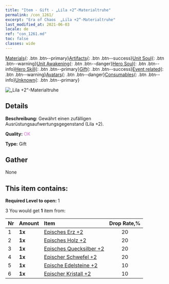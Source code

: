 ```yaml
---
title: "Item - Gift - „Lila +2“-Materialtruhe"
permalink: /con_1261/
excerpt: "Era of Chaos  „Lila +2“-Materialtruhe"
last_modified_at: 2021-06-03
locale: de
ref: "con_1261.md"
toc: false
classes: wide
---
```

 [Materials](/ItemsDE/){: .btn .btn--primary}[Artifacts](/ItemsDE/Artifacts/){: .btn .btn--success}[Unit Soul](/ItemsDE/UnitSoul/){: .btn .btn--warning}[Unit Awakening](/ItemsDE/UnitAwakening/){: .btn .btn--danger}[Hero Soul](/ItemsDE/HeroSoul/){: .btn .btn--info}[Hero Skill](/ItemsDE/HeroSkill/){: .btn .btn--primary}[Gift](/ItemsDE/Gift/){: .btn .btn--success}[Event related](/ItemsDE/Events/){: .btn .btn--warning}[Avatars](/ItemsDE/Avatars/){: .btn .btn--danger}[Consumables](/ItemsDE/Consumables/){: .btn .btn--info}[Unknown](/ItemsDE/Unknown/){: .btn .btn--primary}

 ![„Lila +2“-Materialtruhe](/images/t/i_304002.png)

## Details
 **Beschreibung:** Gewährt einen zufälligen Ausrüstungsaufwertungsgegenstand (Lila +2).

 **Quality:** <span style="color: #DA70D6">OK</span>

 **Type:** Gift

## Gather

  None

## This item contains:

 **Required Level to open:** 1

 3 You would get **1** item  from:

  | Nr | Amount |     Item    | Drop Rate,% |
  |:---|:-------|:------------|:---------:|
  | 1 |  **1x** | [Episches Erz +2](/ItemsDE/mat_47/) | 20 | 
  | 2 |  **1x** | [Episches Holz +2](/ItemsDE/mat_48/) | 20 | 
  | 3 |  **1x** | [Episches Quecksilber +2](/ItemsDE/mat_49/) | 20 | 
  | 4 |  **1x** | [Epischer Schwefel +2](/ItemsDE/mat_50/) | 20 | 
  | 5 |  **1x** | [Epische Edelsteine +2](/ItemsDE/mat_51/) | 10 | 
  | 6 |  **1x** | [Epischer Kristall +2](/ItemsDE/mat_52/) | 10 | 
